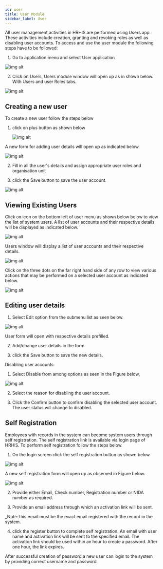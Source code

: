 ```yaml
---
id: user
title: User Module
sidebar_label: User
---
```


All user management activities in HRHIS are performed using Users app. These activities include creation, granting and revoking roles as well as disabling user accounts. To access and use the user module the following steps have to be followed:

1.  Go to application menu and select User application

 ![img alt](/images/openuser.png)

2.  Click on Users, Users module window will open up as in shown below. With Users and user Roles tabs. 

![img alt](/images/UserPage.png)

 ## Creating a new user ##
To create a new user follow the steps below
1. click on plus button as shown below

   ![img alt](/images/CreatingUser.png)

A new form for adding user details will open up as indicated below.

![img alt](/images/NewUserForm.png)

2. Fill in all the user's details and assign appropriate user roles and organisation unit

3. click the Save button to save the user account.

 ![img alt](/images/SavingUser.png)

 ## Viewing Existing Users ##
  Click on icon on the bottom left of user menu as shown below below to view the list of system users. A list of user accounts and their respective details will be displayed as indicated below.

![img alt](/images/ViewingUsers.png)

Users window will display a list of user accounts and their respective details.

![img alt](/images/UserList.png)

Click on the three dots on the far right hand side of any row to view various actions that may be performed on a selected user account as indicated below.

![img alt](/images/UserSubMenus.png)

 ## Editing user details ##
 1. Select Edit option from the submenu list as seen below.
 
 ![img alt](/images/UserSubMenus.png)

  User form will open with respective details prefilled. 

 2. Add/change user details in the form. 

 3. click the Save button to save the new details.
 
 Disabling user accounts:
 1. Select Disable from among options as seen in the Figure below,

 ![img alt](/images/SubMenuList.png)

 2. Select the reason for disabling the user account. 

 3. Click the Confirm button to confirm disabling the selected user account. The user status will change to disabled.

## Self Registration ## 
Employees with records in the system can become system users through self registration. The self registration link is available via login page of HRHIS. To perform self registration follow the steps below.

 1. On the login screen click the self registration button as shown below

 ![img alt](/images/SelfRegistrationBtn.png)

 A new self registration form will open up as observed in Figure below.

![img alt](/images/SelfRegistrationForm.png)

 2. Provide either Email, Check number, Registration number or NIDA number as required.

 3. Provide an email address through which an activation link will be sent.

_Note:This email must be the exact email registered with the record in the system.

4. click the register button to complete self registration. An email with user name and  activation link will be sent to the specified email. The activation link should be used within an hour to create a password. After one hour, the link expires.

After successful creation of password a new user can login to the system by providing correct username and password.
